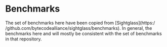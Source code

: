 # Benchmarks

The set of benchmarks here have been copied from [Sightglass](https:/
/github.com/bytecodealliance/sightglass/benchmarks). In general, the benchmarks here and will mostly be consistent with the set of benchmarks in that repository.